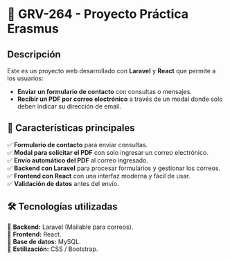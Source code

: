 # 📌 GRV-264 - Proyecto Práctica Erasmus  

## Descripción  
Este es un proyecto web desarrollado con **Laravel** y **React** que permite a los usuarios:  
- **Enviar un formulario de contacto** con consultas o mensajes.  
- **Recibir un PDF por correo electrónico** a través de un modal donde solo deben indicar su dirección de email.  

## 🚀 Características principales  
✅ **Formulario de contacto** para enviar consultas.  
✅ **Modal para solicitar el PDF** con solo ingresar un correo electrónico.  
✅ **Envío automático del PDF** al correo ingresado.  
✅ **Backend con Laravel** para procesar formularios y gestionar los correos.  
✅ **Frontend con React** con una interfaz moderna y fácil de usar.  
✅ **Validación de datos** antes del envío.  

## 🛠 Tecnologías utilizadas  
🔹 **Backend:** Laravel (Mailable para correos).  
🔹 **Frontend:** React.  
🔹 **Base de datos:** MySQL.  
🔹 **Estilización:** CSS / Bootstrap.  
